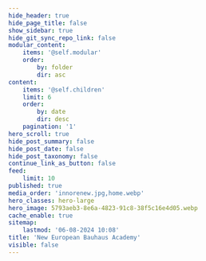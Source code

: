 ```yaml
---
hide_header: true
hide_page_title: false
show_sidebar: true
hide_git_sync_repo_link: false
modular_content:
    items: '@self.modular'
    order:
        by: folder
        dir: asc
content:
    items: '@self.children'
    limit: 6
    order:
        by: date
        dir: desc
    pagination: '1'
hero_scroll: true
hide_post_summary: false
hide_post_date: false
hide_post_taxonomy: false
continue_link_as_button: false
feed:
    limit: 10
published: true
media_order: 'innorenew.jpg,home.webp'
hero_classes: hero-large
hero_image: 5793aeb3-8e6a-4823-91c8-38f5c16e4d05.webp
cache_enable: true
sitemap:
    lastmod: '06-08-2024 10:08'
title: 'New European Bauhaus Academy'
visible: false
---
```


